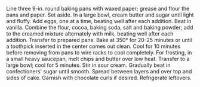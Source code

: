 Line three 9-in. round baking pans with waxed paper; grease and flour the pans and paper. Set aside.
In a large bowl, cream butter and sugar until light and fluffy. Add eggs, one at a time, beating well after each addition. Beat in vanilla. Combine the flour, cocoa, baking soda, salt and baking powder; add to the creamed mixture alternately with milk, beating well after each addition.
Transfer to prepared pans. Bake at 350° for 20-25 minutes or until a toothpick inserted in the center comes out clean. Cool for 10 minutes before removing from pans to wire racks to cool completely.
For frosting, in a small heavy saucepan, melt chips and butter over low heat. Transfer to a large bowl; cool for 5 minutes. Stir in sour cream. Gradually beat in confectioners' sugar until smooth. Spread between layers and over top and sides of cake. Garnish with chocolate curls if desired. Refrigerate leftovers.
